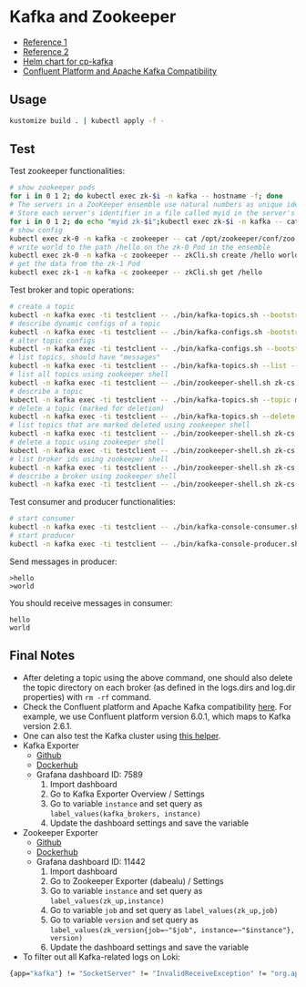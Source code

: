 # Kafka and Zookeeper
- [Reference 1](https://kow3ns.github.io/kubernetes-zookeeper/manifests/)
- [Reference 2](https://kubernetes.io/blog/2017/09/kubernetes-statefulsets-daemonsets/)
- [Helm chart for cp-kafka](https://github.com/confluentinc/cp-helm-charts/tree/master/charts/cp-kafka)
- [Confluent Platform and Apache Kafka Compatibility](https://docs.confluent.io/platform/current/installation/versions-interoperability.html)
## Usage
```bash
kustomize build . | kubectl apply -f -
```
## Test
Test zookeeper functionalities:
```bash
# show zookeeper pods
for i in 0 1 2; do kubectl exec zk-$i -n kafka -- hostname -f; done
# The servers in a ZooKeeper ensemble use natural numbers as unique identifiers
# Store each server's identifier in a file called myid in the server's data directory
for i in 0 1 2; do echo "myid zk-$i";kubectl exec zk-$i -n kafka -- cat /var/lib/zookeeper/data/myid; done
# show config
kubectl exec zk-0 -n kafka -c zookeeper -- cat /opt/zookeeper/conf/zoo.cfg
# write world to the path /hello on the zk-0 Pod in the ensemble
kubectl exec zk-0 -n kafka -c zookeeper -- zkCli.sh create /hello world
# get the data from the zk-1 Pod
kubectl exec zk-1 -n kafka -c zookeeper -- zkCli.sh get /hello
```
Test broker and topic operations:
```bash
# create a topic
kubectl -n kafka exec -ti testclient -- ./bin/kafka-topics.sh --bootstrap-server kafka-0.kafka-hs.kafka.svc.cluster.local:9092 --topic messages --create --partitions 1 --replication-factor 3 --config retention.ms=86400001 --config retention.bytes=274877906943
# describe dynamic configs of a topic
kubectl -n kafka exec -ti testclient -- ./bin/kafka-configs.sh -bootstrap-server kafka-0.kafka-hs.kafka.svc.cluster.local:9092 --entity-type topics --entity-name messages --describe
# alter topic configs
kubectl -n kafka exec -ti testclient -- ./bin/kafka-configs.sh --bootstrap-server kafka-0.kafka-hs.kafka.svc.cluster.local:9092 --alter --entity-type topics --entity-name messages --add-config retention.bytes=274877906944
# list topics, should have "messages"
kubectl -n kafka exec -ti testclient -- ./bin/kafka-topics.sh --list --bootstrap-server kafka-0.kafka-hs.kafka.svc.cluster.local:9092
# list all topics using zookeeper shell
kubectl -n kafka exec -ti testclient -- ./bin/zookeeper-shell.sh zk-cs.kafka.svc.cluster.local:2181 ls /brokers/topics
# describe a topic
kubectl -n kafka exec -ti testclient -- ./bin/kafka-topics.sh --topic messages --describe --bootstrap-server kafka-0.kafka-hs.kafka.svc.cluster.local:9092
# delete a topic (marked for deletion)
kubectl -n kafka exec -ti testclient -- ./bin/kafka-topics.sh --delete --topic messages --bootstrap-server kafka-0.kafka-hs.kafka.svc.cluster.local:9092
# list topics that are marked deleted using zookeeper shell
kubectl -n kafka exec -ti testclient -- ./bin/zookeeper-shell.sh zk-cs.kafka.svc.cluster.local:2181 ls /admin/delete_topics
# delete a topic using zookeeper shell
kubectl -n kafka exec -ti testclient -- ./bin/zookeeper-shell.sh zk-cs.kafka.svc.cluster.local:2181 deleteall /brokers/topics/messages
# list broker ids using zookeeper shell
kubectl -n kafka exec -ti testclient -- ./bin/zookeeper-shell.sh zk-cs.kafka.svc.cluster.local:2181 ls /brokers/ids
# describe a broker using zookeeper shell
kubectl -n kafka exec -ti testclient -- ./bin/zookeeper-shell.sh zk-cs.kafka.svc.cluster.local:2181 get /brokers/ids/1001
```
Test consumer and producer functionalities:
```bash
# start consumer
kubectl -n kafka exec -ti testclient -- ./bin/kafka-console-consumer.sh --bootstrap-server kafka-0.kafka-hs.kafka.svc.cluster.local:9092 --topic messages --from-beginning
# start producer
kubectl -n kafka exec -ti testclient -- ./bin/kafka-console-producer.sh --broker-list kafka-0.kafka-hs.kafka.svc.cluster.local:9092,kafka-1.kafka-hs.kafka.svc.cluster.local:9092,kafka-2.kafka-hs.kafka.svc.cluster.local:9092 --topic messages
```
Send messages in producer:
```
>hello
>world
```
You should receive messages in consumer:
```
hello
world
```
## Final Notes
- After deleting a topic using the above command, one should also delete the topic directory on each broker (as defined in the logs.dirs and log.dir properties) with `rm -rf` command.
- Check the Confluent platform and Apache Kafka compatibility [here](https://docs.confluent.io/platform/current/installation/versions-interoperability.html). For example, we use Confluent platform version 6.0.1, which maps to Kafka version 2.6.1.
- One can also test the Kafka cluster using [this helper](https://github.com/rmoff/kafka-listeners/tree/master/golang).
- Kafka Exporter
    - [Github](https://github.com/danielqsj/kafka_exporter)
    - [Dockerhub](https://hub.docker.com/r/danielqsj/kafka-exporter)
    - Grafana dashboard ID: 7589
        1. Import dashboard
        2. Go to Kafka Exporter Overview / Settings
        3. Go to variable `instance` and set query as `label_values(kafka_brokers, instance)`
        4. Update the dashboard settings and save the variable
- Zookeeper Exporter
    - [Github](https://github.com/dabealu/zookeeper-exporter)
    - [Dockerhub](https://hub.docker.com/r/bitnami/zookeeper-exporter)
    - Grafana dashboard ID: 11442
        1. Import dashboard
        2. Go to Zookeeper Exporter (dabealu) / Settings
        3. Go to variable `instance` and set query as `label_values(zk_up,instance)`
        4. Go to variable `job` and set query as `label_values(zk_up,job)`
        5. Go to variable `version` and set query as `label_values(zk_version{job=~"$job", instance=~"$instance"}, version)`
        6. Update the dashboard settings and save the variable
- To filter out all Kafka-related logs on Loki:
```bash
{app="kafka"} != "SocketServer" != "InvalidReceiveException" != "org.apache.kafka.common.network" != "Thread.java" != "kafka_exporter.go"
```

